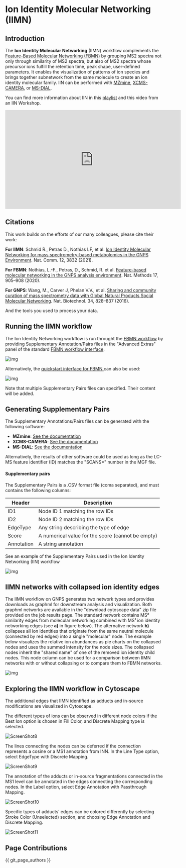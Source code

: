 # Ion Identity Molecular Networking (IIMN)

## Introduction

The **Ion Identity Molecular Networking** (IIMN) workflow complements the [Feature-Based Molecular Networking (FBMN)](featurebasedmolecularnetworking.md) by grouping MS2 spectra not only through similarity of MS2 spectra, but also of MS2 spectra whose precursor ions fulfill the retention time, peak shape, user-defined parameters. It enables the visualization of patterns of ion species and brings together subnetwork from the same molecule to create an ion identity molecular family. IIN can be performed with [MZmine](fbmn-iin-mzmine.md), [XCMS-CAMERA](fbmn-iin-xcms.md), or [MS-DIAL](fbmn-iin-msdial.md).

You can find more information about IIN in this [playlist](https://www.youtube.com/playlist?list=PL4L2Xw5k8ITyxSyBdrcv70LDKsP8QNuyN) and this video from an IIN Workshop. 

<iframe width="560" height="315" src="https://www.youtube.com/embed/tb7LxaeNvcw" frameborder="0" allow="accelerometer; autoplay; encrypted-media; gyroscope; picture-in-picture" allowfullscreen></iframe>


## Citations

This work builds on the efforts of our many colleagues, please cite their work:

**For IIMN**: Schmid R., Petras D., Nothias LF, et al. [Ion Identity Molecular Networking for mass spectrometry-based metabolomics in the GNPS Environment](https://www.nature.com/articles/s41467-021-23953-9). Nat. Comm. 12, 3832 (2021).

**For FBMN**: Nothias, L.-F., Petras, D., Schmid, R. et al. [Feature-based molecular networking in the GNPS analysis environment](https://www.nature.com/articles/s41592-020-0933-6). Nat. Methods 17, 905–908 (2020).

**For GNPS**: Wang, M., Carver J, Phelan V.V., et al. [Sharing and community curation of mass spectrometry data with Global Natural Products Social Molecular Networking](https://doi.org/10.1038/nbt.3597). Nat. Biotechnol. 34, 828–837 (2016).

And the tools you used to process your data.

## Running the IIMN workflow

The Ion Identity Networking workflow is run throught the [FBMN workflow](featurebasedmolecularnetworking.md) by providing Supplementary Annotation/Pairs files in the "Advanced Extras" panel of the standard [FBMN workflow interface](featurebasedmolecularnetworking.md).

![img](img/iin/iin_supplementary_pairs.png)

Alternatively, the [quickstart interface for FBMN ](https://gnps-quickstart.ucsd.edu/featurebasednetworking) can also be used:

![img](img/iin/quickstart_iin_clear.png)

Note that multiple Supplementary Pairs files can specified. Their content will be added.

## Generating Supplementary Pairs

The Supplementary Annotations/Pairs files can be generated with the following software:

- **MZmine**: [See the documentation](fbmn-iin-mzmine.md)
- **XCMS-CAMERA**: [See the documentation](fbmn-iin-xcms.md)
- **MS-DIAL**: [See the documentation](fbmn-iin-msdial.md)

Alternatively, the results of other software could be used as long as the LC-MS feature identifier (ID) matches the "SCANS=" number in the MGF file.

#### Supplementary pairs

The Supplementary Pairs is a .CSV format file (coma separated), and must contains the following columns:

| Header        | Description |
| ------------- |-------------|
| ID1 | Node ID 1 matching the row IDs |
| ID2 | Node ID 2 matching the row IDs |
| EdgeType | Any string describing the type of edge |
| Score | A numerical value for the score (cannot be empty) |
| Annotation | A string annotation |

See an example of the Supplementary Pairs used in the Ion Identity Networking (IIN) workflow

![img](img/featurebasedmolecularnetworking/fbmn_iin_edges.PNG)

## IIMN networks with collapsed ion identity edges
The IIMN workflow on GNPS generates two network types and provides downloads as graphml for downstream analysis and
 visualization. Both graphml networks are available in the "download cytoscape data" zip file provided on the job
  results page. The standard network contains MS² similarity edges from molecular networking combined with MS¹ ion
  identity networking edges (see **a)** in figure below). The alternative network **b)** collapses all ion identities
   that originate from the same neutral molecule (connected by red edges) into a single "molecular" node. The example
    below visualizes the relative ion abundances as pie charts on the collapsed nodes and uses the summed intensity
     for the node sizes. The collapsed nodes inherit the "shared name" of one of the removed ion identity child nodes.
     This node column can be used for a comparison between IIMN networks with or without collapsing or to compare
      them to FBMN networks.  

![img](img/iin/vial_contaminants_IIMN.png)


## Exploring the IIMN workflow in Cytoscape

The additional edges that IIMN identified as adducts and in-source modifications are visualized in Cytoscape.
 
The different types of ions can be observed in different node colors if the Best Ion option is chosen in Fill Color, and Discrete Mapping type is selected.

![ScreenShot8](img/iin/ScreenShot8.png)

The lines connecting the nodes can be deferred if the connection represents a cosine or a MS1 annotation from INN. In the Line Type option, select EdgeType with Discrete Mapping.

![ScreenShot9](img/iin/ScreenShot9.png)

The annotation of the adducts or in-source fragmentations connected in the MS1 level can be annotated in the edges connecting the corresponding nodes. In the Label option, select Edge Annotation with Passthrough Mapping.


![ScreenShot10](img/iin/ScreenShot10.png)

Specific types of adducts’ edges can be colored differently by selecting Stroke Color (Unselected) section, and choosing Edge Annotation and Discrete Mapping.

![ScreenShot11](img/iin/ScreenShot11.png)

## Page Contributions

{{ git_page_authors }}
